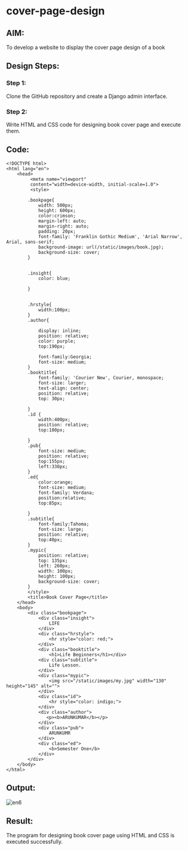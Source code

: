 # cover-page-design
## AIM:
To develop a website to display the cover page design of a book

## Design Steps:

### Step 1:
Clone the GitHub repository and create a Django admin interface.
### Step 2:
Write HTML and CSS code for designing book cover page and execute them.

## Code:
```
<!DOCTYPE html>
<html lang="en">
    <head>
         <meta name="viewport" 
         content="width=device-width, initial-scale=1.0">
         <style>

        .bookpage{
            width: 500px;
            height: 600px;
            color:crimson;
            margin-left: auto;
            margin-right: auto;
            padding: 20px;
            font-family: 'Franklin Gothic Medium', 'Arial Narrow', Arial, sans-serif;
            background-image: url(/static/images/book.jpg);
            background-size: cover;
        }
            

        .insight{
            color: blue;

        }

        
        .hrstyle{
            width:100px;
        }
        .author{
        
            display: inline;
            position: relative;
            color: purple;
            top:190px;
            
            font-family:Georgia;
            font-size: medium;
        }
        .booktitle{
            font-family: 'Courier New', Courier, monospace;
            font-size: larger;
            text-align: center;
            position: relative;
            top: 30px;
        
        }
        .id {
            width:400px;
            position: relative;
            top:180px;
            
        }
        .pub{
            font-size: medium;
            position: relative;
            top:155px;
            left:330px;
        }
        .ed{
            color:orange;
            font-size: medium;
            font-family: Verdana;
            position:relative;
            top:85px;

        }
        .subtitle{
            font-family:Tahoma;
            font-size: large;
            position: relative;
            top:40px;
        }
        .mypic{
            position: relative;
            top: 135px;
            left: 260px;
            width: 100px;
            height: 100px;
            background-size: cover;
        }
        </style>
        <title>Book Cover Page</title>
    </head>
    <body>
        <div class="bookpage">
            <div class="insight">
                LIFE
            </div>
            <div class="hrstyle">
                <hr style="color: red;">
            </div>
            <div class="booktitle">
                <h1>Life Beginners</h1></div>
            <div class="subtitle">
                Life Lesson.
            </div>
            <div class="mypic">
                <img src="/static/images/my.jpg" width="130" height="145" alt="">
            </div>
            <div class="id">
                <hr style="color: indigo;">
            </div>
            <div class="author">
               <p><b>ARUNKUMAR</b></p>
            </div>
            <div class="pub">
                ARUNKUMR
            </div>
            <div class="ed">
                <b>Semester One</b>
            </div>
        </div>
    </body>
</html>
```

## Output:
![en6](https://github.com/ARUNKUMART9968/cover/assets/121215794/beeaaeee-69ce-44ce-ab5d-e6ef7b935530)


## Result:
The program for designing book cover page using HTML and CSS is executed successfully.
